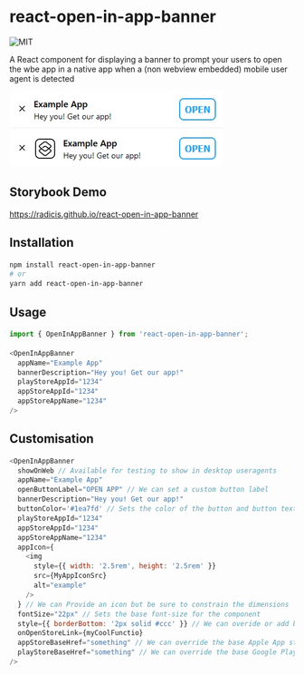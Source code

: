 # react-open-in-app-banner

![MIT](https://img.shields.io/github/license/Radicis/react-open-in-app-banner)

A React component for displaying a banner to prompt your users to open the wbe app in a native app when a (non webview
embedded) mobile user agent is detected

![Example1](https://raw.githubusercontent.com/Radicis/react-open-in-app-banner/main/media/example1.webp)
![Example2](https://raw.githubusercontent.com/Radicis/react-open-in-app-banner/main/media/example2.webp)

## Storybook Demo

https://radicis.github.io/react-open-in-app-banner

## Installation

```bash
npm install react-open-in-app-banner
# or
yarn add react-open-in-app-banner
```

## Usage

```JavaScript
import { OpenInAppBanner } from 'react-open-in-app-banner';

<OpenInAppBanner
  appName="Example App"
  bannerDescription="Hey you! Get our app!"
  playStoreAppId="1234"
  appStoreAppId="1234"
  appStoreAppName="1234"
/>
```

## Customisation

```JavaScript
<OpenInAppBanner
  showOnWeb // Available for testing to show in desktop useragents
  appName="Example App"
  openButtonLabel="OPEN APP" // We can set a custom button label
  bannerDescription="Hey you! Get our app!"
  buttonColor='#1ea7fd' // Sets the color of the button and button text
  playStoreAppId="1234"
  appStoreAppId="1234"
  appStoreAppName="1234"
  appIcon={
    <img
      style={{ width: '2.5rem', height: '2.5rem' }}
      src={MyAppIconSrc}
      alt="example"
    />
  } // We can Provide an icon but be sure to constrain the dimensions
  fontSize="22px" // Sets the base font-size for the component
  style={{ borderBottom: '2px solid #ccc' }} // We can overide or add banner container styles here
  onOpenStoreLink={myCoolFunctio}
  appStoreBaseHref="something" // We can override the base Apple App store href
  playStoreBaseHref="something" // We can override the base Google Play store href
/>
```